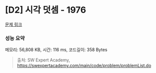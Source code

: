 # [D2] 시각 덧셈 - 1976 

[문제 링크](https://swexpertacademy.com/main/code/problem/problemDetail.do?contestProbId=AV5PttaaAZIDFAUq) 

### 성능 요약

메모리: 56,808 KB, 시간: 116 ms, 코드길이: 358 Bytes



> 출처: SW Expert Academy, https://swexpertacademy.com/main/code/problem/problemList.do